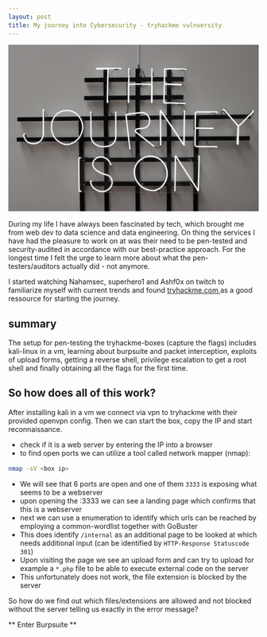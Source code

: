 ```yaml
---
layout: post
title: My journey into Cybersecurity - tryhackme vulnversity
---
```


<img src="/images/journey_unsplash.jpg" alt="the journey is on - letters made of glass">

During my life I have always been fascinated by tech, which brought me from web dev to data science and data engineering. On thing the services I have had the pleasure to work on at was their need to be pen-tested and security-audited in accordance with our best-practice approach. 
For the longest time I felt the urge to learn more about what the pen-testers/auditors actually did - not anymore. 

I started watching Nahamsec, superhero1 and Ashf0x on twitch to familiarize myself with current trends and found [tryhackme.com ](https://www.tryhackme.com) as a good ressource for starting the journey. 


## summary
The setup for pen-testing the tryhackme-boxes (capture the flags) includes kali-linux in a vm, learning about burpsuite and packet interception, exploits of upload forms, getting a reverse shell, privilege escalation to get a root shell and finally obtaining all the flags for the first time. 


## So how does all of this work? 

After installing kali in a vm we connect via vpn to tryhackme with their provided openvpn config.
Then we can start the box, copy the IP and start reconnaissance. 

* check if it is a web server by entering the IP into a browser
* to find open ports we can utilize a tool called network mapper (nmap):

```bash
nmap -sV <box ip>
```

* We will see that 6 ports are open and one of them `3333` is exposing what seems to be a webserver
* upon opening the <box ip>:3333 we can see a landing page which confirms that this is a webserver
* next we can use a enumeration to identify which urls can be reached by employing a common-wordlist together with GoBuster
* This does identify `/internal` as an additional page to be looked at which needs additional input (can be identified by `HTTP-Response Statuscode 301`)
* Upon visiting the page we see an upload form and can try to upload for example a `*.php` file to be able to execute external code on the server
* This unfortunately does not work, the file extension is blocked by the server


So how do we find out which files/extensions are allowed and not blocked without the server telling us exactly in the error message?

** Enter Burpsuite **

